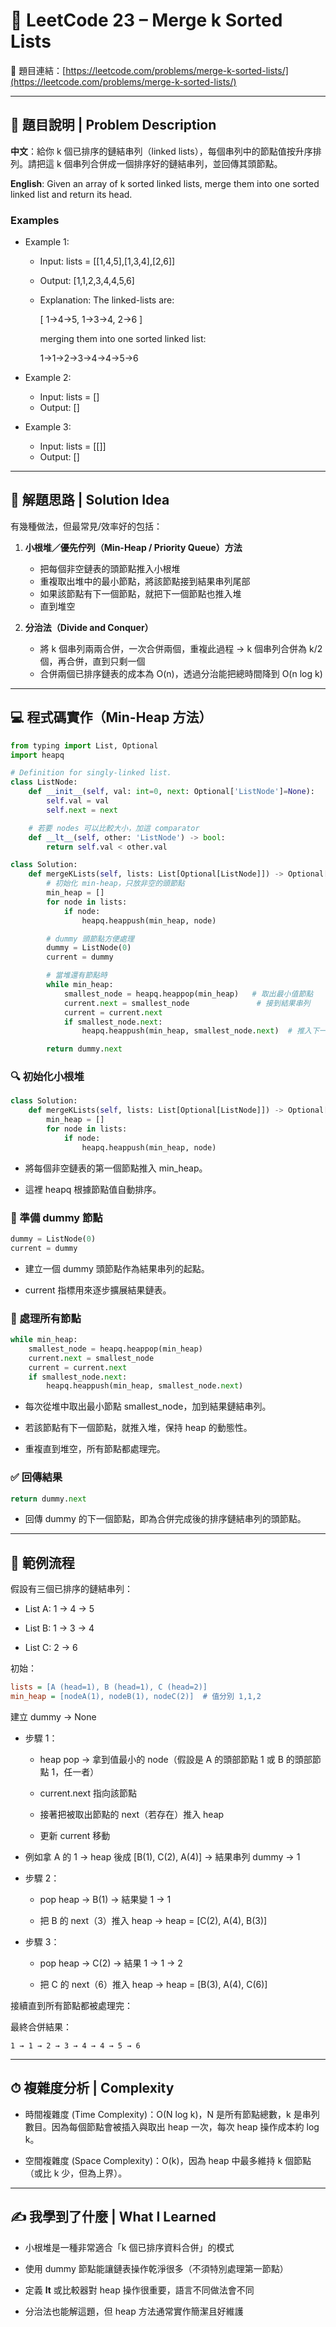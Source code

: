 # 🔗 LeetCode 23 – Merge k Sorted Lists
🔗 題目連結：[https://leetcode.com/problems/merge-k-sorted-lists/](https://leetcode.com/problems/merge-k-sorted-lists/)

---

## 📄 題目說明 | Problem Description

**中文**：給你 k 個已排序的鏈結串列（linked lists），每個串列中的節點值按升序排列。請把這 k 個串列合併成一個排序好的鏈結串列，並回傳其頭節點。

**English**: Given an array of k sorted linked lists, merge them into one sorted linked list and return its head.

### Examples
- Example 1:

    - Input: lists = [[1,4,5],[1,3,4],[2,6]]
    - Output: [1,1,2,3,4,4,5,6]
    - Explanation: The linked-lists are:

        [
        1->4->5,
        1->3->4,
        2->6
        ]

        merging them into one sorted linked list:

        1->1->2->3->4->4->5->6

- Example 2:

    - Input: lists = []
    - Output: []

- Example 3:

    - Input: lists = [[]]
    - Output: []

---

## 🧠 解題思路 | Solution Idea

有幾種做法，但最常見/效率好的包括：

1. **小根堆／優先佇列（Min-Heap / Priority Queue）方法**  
   - 把每個非空鏈表的頭節點推入小根堆  
   - 重複取出堆中的最小節點，將該節點接到結果串列尾部  
   - 如果該節點有下一個節點，就把下一個節點也推入堆  
   - 直到堆空  

2. **分治法（Divide and Conquer）**  
   - 將 k 個串列兩兩合併，一次合併兩個，重複此過程 → k 個串列合併為 k/2 個，再合併，直到只剩一個  
   - 合併兩個已排序鏈表的成本為 O(n)，透過分治能把總時間降到 O(n log k)

---

## 💻 程式碼實作（Min-Heap 方法）

```python
from typing import List, Optional
import heapq

# Definition for singly-linked list.
class ListNode:
    def __init__(self, val: int=0, next: Optional['ListNode']=None):
        self.val = val
        self.next = next

    # 若要 nodes 可以比較大小，加這 comparator
    def __lt__(self, other: 'ListNode') -> bool:
        return self.val < other.val

class Solution:
    def mergeKLists(self, lists: List[Optional[ListNode]]) -> Optional[ListNode]:
        # 初始化 min-heap，只放非空的頭節點
        min_heap = []
        for node in lists:
            if node:
                heapq.heappush(min_heap, node)

        # dummy 頭節點方便處理
        dummy = ListNode(0)
        current = dummy

        # 當堆還有節點時
        while min_heap:
            smallest_node = heapq.heappop(min_heap)   # 取出最小值節點
            current.next = smallest_node               # 接到結果串列
            current = current.next
            if smallest_node.next:
                heapq.heappush(min_heap, smallest_node.next)  # 推入下一節點

        return dummy.next
```
### 🔍 初始化小根堆
```python
class Solution:
    def mergeKLists(self, lists: List[Optional[ListNode]]) -> Optional[ListNode]:
        min_heap = []
        for node in lists:
            if node:
                heapq.heappush(min_heap, node)
```
- 將每個非空鏈表的第一個節點推入 min_heap。

- 這裡 heapq 根據節點值自動排序。
### 🧱 準備 dummy 節點
```python
dummy = ListNode(0)
current = dummy
```
- 建立一個 dummy 頭節點作為結果串列的起點。

- current 指標用來逐步擴展結果鏈表。
### 🔁 處理所有節點
```python
while min_heap:
    smallest_node = heapq.heappop(min_heap)
    current.next = smallest_node
    current = current.next
    if smallest_node.next:
        heapq.heappush(min_heap, smallest_node.next)
```
- 每次從堆中取出最小節點 smallest_node，加到結果鏈結串列。

- 若該節點有下一個節點，就推入堆，保持 heap 的動態性。

- 重複直到堆空，所有節點都處理完。
### ✅ 回傳結果
```python
return dummy.next
```
- 回傳 dummy 的下一個節點，即為合併完成後的排序鏈結串列的頭節點。

---

## 🧪 範例流程

假設有三個已排序的鏈結串列：

- List A: 1 → 4 → 5

- List B: 1 → 3 → 4

- List C: 2 → 6

初始：
```ini
lists = [A (head=1), B (head=1), C (head=2)]
min_heap = [nodeA(1), nodeB(1), nodeC(2)]  # 值分別 1,1,2
```
建立 dummy → None

- 步驟 1：

    - heap pop → 拿到值最小的 node（假設是 A 的頭部節點 1 或 B 的頭部節點 1，任一者）

    - current.next 指向該節點

    - 接著把被取出節點的 next（若存在）推入 heap

    - 更新 current 移動

- 例如拿 A 的 1 → heap 後成 [B(1), C(2), A(4)] → 結果串列 dummy → 1

- 步驟 2：

    - pop heap → B(1) → 結果變 1 → 1

    - 把 B 的 next（3）推入 heap → heap = [C(2), A(4), B(3)]

- 步驟 3：

    - pop heap → C(2) → 結果 1 → 1 → 2

    - 把 C 的 next（6）推入 heap → heap = [B(3), A(4), C(6)]

接續直到所有節點都被處理完：

最終合併結果：
```text
1 → 1 → 2 → 3 → 4 → 4 → 5 → 6
```

---

## ⏱ 複雜度分析 | Complexity

- 時間複雜度 (Time Complexity)：O(N log k)，N 是所有節點總數，k 是串列數目。因為每個節點會被插入與取出 heap 一次，每次 heap 操作成本約 log k。

- 空間複雜度 (Space Complexity)：O(k)，因為 heap 中最多維持 k 個節點（或比 k 少，但為上界）。

---

## ✍️ 我學到了什麼 | What I Learned

- 小根堆是一種非常適合「k 個已排序資料合併」的模式

- 使用 dummy 節點能讓鏈表操作乾淨很多（不須特別處理第一節點）

- 定義 __lt__ 或比較器對 heap 操作很重要，語言不同做法會不同

- 分治法也能解這題，但 heap 方法通常實作簡潔且好維護